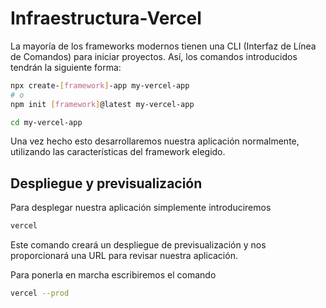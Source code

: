 ﻿# Infraestructura-Vercel
La mayoría de los frameworks modernos tienen una CLI (Interfaz de Línea de Comandos) para iniciar proyectos. Así, los comandos introducidos tendrán la siguiente forma:

```bash
npx create-[framework]-app my-vercel-app
# o
npm init [framework]@latest my-vercel-app

cd my-vercel-app
```

Una vez hecho esto desarrollaremos nuestra aplicación normalmente, utilizando las características del framework elegido.

## Despliegue y previsualización

Para desplegar nuestra aplicación simplemente introduciremos

```bash
vercel 
```

Este comando creará un despliegue de previsualización y nos proporcionará una URL para revisar nuestra aplicación.

Para ponerla en marcha escribiremos el comando

```bash
vercel --prod
```
